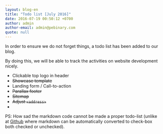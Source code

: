 ```yaml
---
layout: blog-en
title: "Todo list [July 2016]"
date: 2016-07-19 00:50:12 +0700
author: admin
author-email: admin@pebinary.com
quote: null
---
```

In order to ensure we do not forget things, a todo list has been added to our blog.

By doing this, we will be able to track the activities on website development nicely.

<!--more-->

+ Clickable top logo in header
+ <del>Showcase template</del>
+ Landing form / Call-to-action
+ <del>Parallax footer</del>
+ <del>Sitemap</del>
+ <del>Adjust `<address>`</del>
+

PS: How sad the markdown code cannot be made a proper todo-list (unlike at [Github] where markdown can be automatically converted to check-box both checked or unchecked).

[Github]: https://github.com
